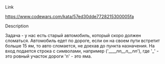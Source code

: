Link

https://www.codewars.com/kata/57ed30dde7728215300005fa

Description

Задача - у нас есть старый автомобиль, который скоро должен сломаться. Автомобиль едет по дороге, если он на своем пути встретит больше 15 ям,
то авто сломается, не доехав до пункта назначения.
На вход подается строка с символами, например ('_____nn__n__nn_'), где
'_' - это ровный участок дороги
'n' - это яма.

